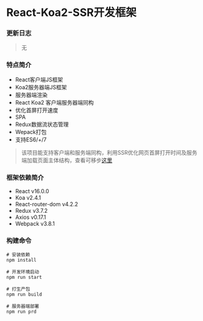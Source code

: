 



# React-Koa2-SSR开发框架
### 更新日志
> 无

### 特点简介
+ React客户端JS框架
+ Koa2服务器端JS框架
+ 服务器端渲染
+ React Koa2 客户端服务器端同构
+ 优化首屏打开速度
+ SPA
+ Redux数据流状态管理
+ Wepack打包
+ 支持ES6/+/7

> 该项目能支持客户端和服务端同构，利用SSR优化网页首屏打开时间及服务端加载页面主体结构，查看可移步[这里](https://github.com/walkstreet/react-koa2-ssr)

### 框架依赖简介
+ React v16.0.0
+ Koa v2.4.1
+ React-router-dom v4.2.2
+ Redux v3.7.2
+ Axios v0.17.1
+ Webpack v3.8.1

### 构建命令
```
# 安装依赖
npm install

# 开发环境启动
npm run start

# 打生产包
npm run build

# 服务器端部署
npm run prd
```

